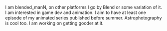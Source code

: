 I am blended_manN, on other platforms I go by Blend or some variation of it.
I am interested in game dev and animation. I aim to have at least one episode of my animated series published before summer.
Astrophotography is cool too. I am working on getting gooder at it.
